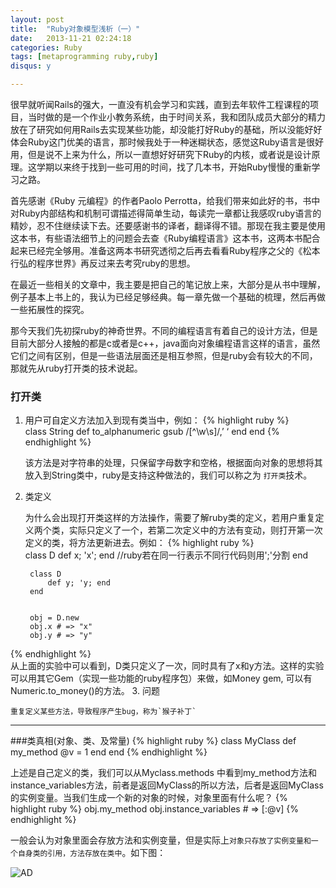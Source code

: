 ```yaml
---
layout: post
title:  "Ruby对象模型浅析（一）"
date:   2013-11-21 02:24:18
categories: Ruby
tags: [metaprogramming ruby,ruby]
disqus: y      

---
```

很早就听闻Rails的强大，一直没有机会学习和实践，直到去年软件工程课程的项目，当时做的是一个作业小教务系统，由于时间关系，我和团队成员大部分的精力放在了研究如何用Rails去实现某些功能，却没能打好Ruby的基础，所以没能好好体会Ruby这门优美的语言，那时候我处于一种迷糊状态，感觉这Ruby语言是很好用，但是说不上来为什么，所以一直想好好研究下Ruby的内核，或者说是设计原理。这学期以来终于找到一些可用的时间，找了几本书，开始Ruby慢慢的重新学习之路。

首先感谢《Ruby 元编程》的作者Paolo Perrotta，给我们带来如此好的书，书中对Ruby内部结构和机制可谓描述得简单生动，每读完一章都让我感叹ruby语言的精妙，忍不住继续读下去。还要感谢书的译者，翻译得不错。那现在我主要是使用这本书，有些语法细节上的问题会去查《Ruby编程语言》这本书，这两本书配合起来已经完全够用。准备这两本书研究透彻之后再去看看Ruby程序之父的《松本行弘的程序世界》再反过来去考究ruby的思想。

在最近一些相关的文章中，我主要是把自己的笔记放上来，大部分是从书中理解，例子基本上书上的，我认为已经足够经典。每一章先做一个基础的梳理，然后再做一些拓展性的探究。

那今天我们先初探ruby的神奇世界。不同的编程语言有着自己的设计方法，但是目前大部分人接触的都是c或者是c++，java面向对象编程语言这样的语言，虽然它们之间有区别，但是一些语法层面还是相互参照，但是ruby会有较大的不同，那就先从ruby打开类的技术说起。


### 打开类
1. 用户可自定义方法加入到现有类当中，例如：
 {% highlight ruby %}     
		class String
			def to_alphanumeric
				gsub /[^\w\s]/,’ ‘
			end
		end 
{% endhighlight %}
		
    该方法是对字符串的处理，只保留字母数字和空格，根据面向对象的思想将其放入到String类中，ruby是支持这种做法的，我们可以称之为 `打开类`技术。
2. 类定义

	为什么会出现打开类这样的方法操作，需要了解ruby类的定义，若用户重复定义两个类，实际只定义了一个，若第二次定义中的方法有变动，则打开第一次定义的类，将方法更新进去。例如：
   {% highlight ruby %}   
		class D
			def x; 'x'; end   //ruby若在同一行表示不同行代码则用';'分割
		end
		
		class D
			def y; 'y; end
		end
		
		
		obj = D.new
		obj.x # => "x"
		obj.y # => "y"
		
 {% endhighlight %}		
    从上面的实验中可以看到，D类只定义了一次，同时具有了x和y方法。这样的实验可以用其它Gem（实现一些功能的ruby程序包）来做，如Money gem, 可以有Numeric.to_money()的方法。
3. 问题
	
	重复定义某些方法，导致程序产生bug，称为`猴子补丁`
	
		
	
 	
---
###类真相(对象、类、及常量)
  {% highlight ruby %} 
	class MyClass
		def my_method
			@v = 1
		end
	end
	{% endhighlight %}
	
上述是自己定义的类，我们可以从Myclass.methods 中看到my_method方法和instance_variables方法，前者是返回MyClass的所以方法，后者是返回MyClass的实例变量。当我们生成一个新的对象的时候，对象里面有什么呢？
   {% highlight ruby %} 
	obj.my_method
	obj.instance_variables # => [:@v]
 	{% endhighlight %}

一般会认为对象里面会存放方法和实例变量，但是实际上`对象只存放了实例变量和一个自身类的引用，方法存放在类中`。如下图：

![AD](https://dl.dropboxusercontent.com/u/71643374/%E7%AC%94%E8%AE%B0%E6%8F%92%E5%9B%BE/ruby%E5%85%83%E7%BC%96%E7%A8%8B/%E5%AF%B9%E8%B1%A1%E3%80%81%E7%B1%BB%E3%80%81%E6%96%B9%E6%B3%95%E5%92%8C%E5%AE%9E%E4%BE%8B%E5%8F%98%E9%87%8F%E7%9A%84%E5%85%B3%E7%B3%BB.png)

